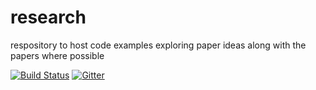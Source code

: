 # research
respository to host code examples exploring paper ideas along with the papers where possible

[![Build Status](https://travis-ci.org/suhailshergill/research.svg)](https://travis-ci.org/suhailshergill/research)
[![Gitter](https://badges.gitter.im/Join%20Chat.svg)](https://gitter.im/suhailshergill/research?utm_source=badge&utm_medium=badge&utm_campaign=pr-badge)
